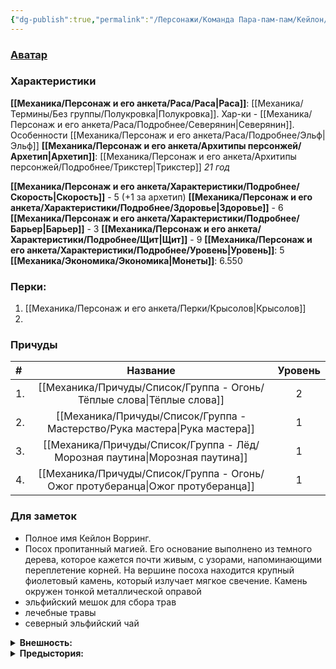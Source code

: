 ```yaml
---
{"dg-publish":true,"permalink":"/Персонажи/Команда Пара-пам-пам/Кейлон/","noteIcon":"","created":"2025-09-07T13:19:30.969+03:00","updated":"2025-09-05T21:00:41.347+03:00"}
---
```


### [Аватар](Кейлон.jpg)
### Характеристики
**[[Механика/Персонаж и его анкета/Раса/Раса\|Раса]]**: [[Механика/Термины/Без группы/Полукровка\|Полукровка]]. Хар-ки - [[Механика/Персонаж и его анкета/Раса/Подробнее/Северянин\|Северянин]]. Особенности [[Механика/Персонаж и его анкета/Раса/Подробнее/Эльф\|Эльф]]
**[[Механика/Персонаж и его анкета/Архитипы персонжей/Архетип\|Архетип]]**: [[Механика/Персонаж и его анкета/Архитипы персонжей/Подробнее/Трикстер\|Трикстер]]
*21 год*

 **[[Механика/Персонаж и его анкета/Характеристики/Подробнее/Скорость\|Скорость]]** - 5 (+1 за архетип)
 **[[Механика/Персонаж и его анкета/Характеристики/Подробнее/Здоровье\|Здоровье]]** - 6
 **[[Механика/Персонаж и его анкета/Характеристики/Подробнее/Барьер\|Барьер]]** - 3
 **[[Механика/Персонаж и его анкета/Характеристики/Подробнее/Щит\|Щит]]** - 9
 **[[Механика/Персонаж и его анкета/Характеристики/Подробнее/Уровень\|Уровень]]**: 5
**[[Механика/Экономика/Экономика\|Монеты]]**: 6.550

### Перки:
1. [[Механика/Персонаж и его анкета/Перки/Крысолов\|Крысолов]]
2. 

### Причуды

| #   |       Название        | Уровень |
|:--- |:---------------------:|:-------:|
| 1.  |   [[Механика/Причуды/Список/Группа - Огонь/Тёплые слова\|Тёплые слова]]    |    2    |
| 2.  |   [[Механика/Причуды/Список/Группа - Мастерство/Рука мастера\|Рука мастера]]    |    1    |
| 3.  | [[Механика/Причуды/Список/Группа - Лёд/Морозная паутина\|Морозная паутина]]  |    1    |
| 4.  | [[Механика/Причуды/Список/Группа - Огонь/Ожог протуберанца\|Ожог протуберанца]] |    1    |


### Для заметок
- Полное имя Кейлон Ворринг.
- Посох пропитанный магией. Его основание выполнено из темного дерева, которое кажется почти живым, с узорами, напоминающими переплетение корней. На вершине посоха находится крупный фиолетовый камень, который излучает мягкое свечение. Камень окружен тонкой металлической оправой
- эльфийский мешок для сбора трав
- лечебные травы
- северный эльфийский чай

<details><summary><b>Внешность:</b></summary>
Надета одежда, которая сочетает в себе элементы северного стиля и эльфийской магии. Верхняя часть одежды представляет собой куртку с меховым воротником, который добавляет тепла и защиты от холода. Куртка выполнена из плотной ткани. На поясе закреплен ремень, который, вероятно, служит для ношения оружия или других необходимых предметов. На ногах у персонажа надеты высокие сапоги, которые также утеплены мехом, что позволяет ему комфортно передвигаться по снегу и льду. Одежда персонажа украшена меховыми элементами, что придает ей особый шарм и подчеркивает его связь с природой и северным народом.</details>

<details><summary><b>Предыстория:</b></summary>
Кэйлон появился на свет среди суровых северных земель. В его роду были великие войны и путешественники. <br/>
Однако судьба распорядилась иначе: мальчик оказался ???полукровкой — наполовину человеком северян, наполовину эльфом. <br/>
Его отец Фиоглав (фиолетовая голова, Фио сокращённо) погиб в битве ещё до рождения сына, оставив малыша на попечение матери, дочери лесного народа, чья красота скрывала сердце, полное горечи и ненависти. Северный народ принял потомка война и его мать. Вот только Триш невзлюбила северян, а в особенности - своего собственного сына. Своими волосами необычного, фиолетового цвета, он напоминал своего отца. Того, кто обещал всегда быть рядом, но в итоге...<br/>
Детство Кэйлона было тяжелым испытанием. Каждый раз, отмечая очередной день рождения мальчика, Триш наказывала сына особенно жестоко, оставляя глубокие ожоги на нежной коже спины ребёнка. Эти шрамы были клеймом позора и символом его неполноценности. Раны медленно заживали, образуя болезненные отметины, каждая из которых несла память о страданиях прошлого.<br/>
Несмотря на мучительную боль и унижения, Кэйлон научился держать лицо перед матерью и окружающими. Он прятал слёзы, стараясь улыбаться даже тогда, когда сердце разрывалось от боли. Это стало частью его характера — терпение и умение контролировать эмоции стали основой его силы. Только после ??? трагической ???гибели матери жизнь юноши изменилась навсегда.<br/>
Освобождённый от ежедневных пыток, Кэйлон начал искать своё истинное предназначение. Он отправился в путь, но следы детства остались с ним навсегда. Тело покрытое шрамами, а душа хранит воспоминания о пережитом ужасе. Сможет ли больная душа научиться любить?</details>